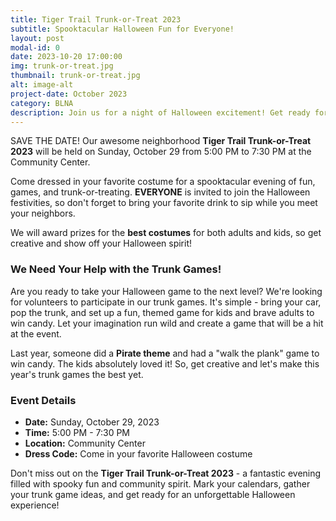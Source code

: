 ```yaml
---
title: Tiger Trail Trunk-or-Treat 2023
subtitle: Spooktacular Halloween Fun for Everyone!
layout: post
modal-id: 0
date: 2023-10-20 17:00:00
img: trunk-or-treat.jpg
thumbnail: trunk-or-treat.jpg
alt: image-alt
project-date: October 2023
category: BLNA
description: Join us for a night of Halloween excitement! Get ready for an evening of costumes, games, and trunk-or-treating in your very own community. Don't forget to bring your creative trunk game and win candy for the young and young-at-heart.
---
```


SAVE THE DATE! Our awesome neighborhood **Tiger Trail Trunk-or-Treat 2023** will be held on Sunday, October 29 from 5:00 PM to 7:30 PM at the Community Center.

Come dressed in your favorite costume for a spooktacular evening of fun, games, and trunk-or-treating. **EVERYONE** is invited to join the Halloween festivities, so don't forget to bring your favorite drink to sip while you meet your neighbors.

We will award prizes for the **best costumes** for both adults and kids, so get creative and show off your Halloween spirit!

### We Need Your Help with the Trunk Games!

Are you ready to take your Halloween game to the next level? We're looking for volunteers to participate in our trunk games. It's simple - bring your car, pop the trunk, and set up a fun, themed game for kids and brave adults to win candy. Let your imagination run wild and create a game that will be a hit at the event.

Last year, someone did a **Pirate theme** and had a "walk the plank" game to win candy. The kids absolutely loved it! So, get creative and let's make this year's trunk games the best yet.

### Event Details

- **Date:** Sunday, October 29, 2023
- **Time:** 5:00 PM - 7:30 PM
- **Location:** Community Center
- **Dress Code:** Come in your favorite Halloween costume

Don't miss out on the **Tiger Trail Trunk-or-Treat 2023** - a fantastic evening filled with spooky fun and community spirit. Mark your calendars, gather your trunk game ideas, and get ready for an unforgettable Halloween experience!
